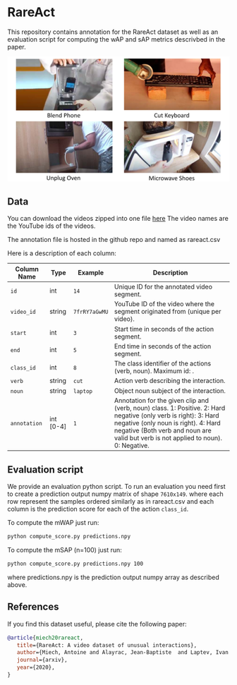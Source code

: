 # RareAct

This repository contains annotation for the RareAct dataset as well as an evaluation script for
computing the wAP and sAP metrics descrivbed in the paper.

![RareAct](rareact.png)


## Data

You can download the videos zipped into one file [here](https://www.rocq.inria.fr/cluster-willow/amiech/howto100m/howto100m_captions.zip)
The video names are the YouTube ids of the videos.

The annotation file is hosted in the github repo and named as rareact.csv

Here is a description of each column:


| Column Name           | Type                       | Example        | Description                                                                   |
| --------------------- | -------------------------- | -------------- | ----------------------------------------------------------------------------- |
| `id`                  | int                        | `14`           | Unique ID for the annotated video segment.                                    |
| `video_id`            | string                     | `7frRY7aGwMU`  | YouTube ID of the video where the segment originated from (unique per video). |
| `start`               | int                        | `3`            | Start time in seconds of the action segment.                                  |
| `end`                 | int                        | `5`            | End time in seconds of the action segment.                                    |
| `class_id`            | int                        | `8`            | The class identifier of the actions (verb, noun). Maximum id: .               |
| `verb`                | string                     | `cut`          | Action verb describing the interaction.                                       |
| `noun`                | string                     | `laptop`       | Object noun subject of the interaction.                                       |
| `annotation`          | int [0-4]                  | `1`            | Annotation for the given clip and (verb, noun) class. 1: Positive. 2: Hard negative (only verb is right): 3: Hard negative (only noun is right). 4: Hard negative (Both verb and noun are valid but verb is not applied to noun). 0: Negative.|


## Evaluation script

We provide an evaluation python script.
To run an evaluation you need first to create a prediction output numpy matrix of shape `7610x149`.
where each row represent the samples ordered similarly as in rareact.csv and each column is the prediction score for each of the action `class_id`.

To compute the mWAP just run:

```sh
python compute_score.py predictions.npy 
```

To compute the mSAP (n=100) just run:


```sh
python compute_score.py predictions.npy 100 
```

where predictions.npy is the prediction output numpy array as described above.

## References

If you find this dataset useful, please cite the following paper:

```bibtex
@article{miech20rareact,
   title={RareAct: A video dataset of unusual interactions},
   author={Miech, Antoine and Alayrac, Jean-Baptiste  and Laptev, Ivan and Sivic, Josef and Zisserman, Andrew},
   journal={arxiv},
   year={2020},
}
```
